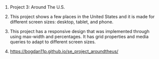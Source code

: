 1. Project 3: Around The U.S.
2. This project shows a few places in the United States and it is made for different screen sizes: desktop, tablet, and phone.
3. This project has a responsive design that was implemented through using max-width and percentages. It has grid properties and media queries to adapt to different screen sizes.

4. https://bogdan11p.github.io/se_project_aroundtheus/
